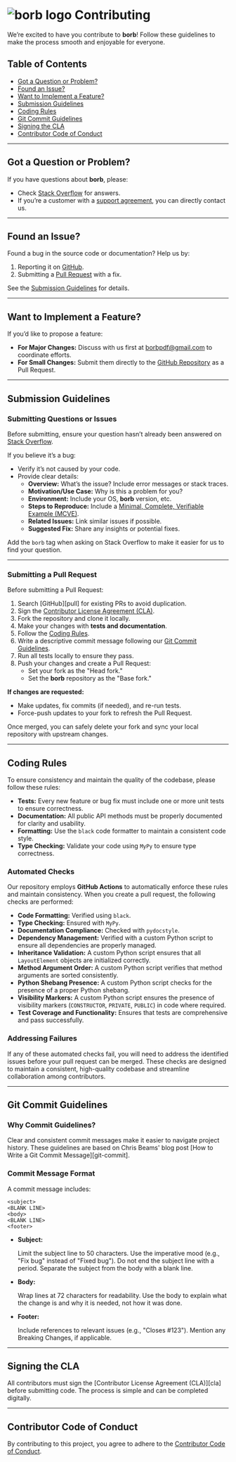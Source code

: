 # ![borb logo](https://github.com/jorisschellekens/borb/raw/master/logo/borb_64.png) Contributing


We’re excited to have you contribute to **borb**! Follow these guidelines to make the process smooth and enjoyable for everyone.

## Table of Contents

- [Got a Question or Problem?](#got-a-question-or-problem)
- [Found an Issue?](#found-an-issue)
- [Want to Implement a Feature?](#want-to-implement-a-feature)
- [Submission Guidelines](#submission-guidelines)
- [Coding Rules](#coding-rules)
- [Git Commit Guidelines](#git-commit-guidelines)
- [Signing the CLA](#signing-the-cla)
- [Contributor Code of Conduct](#contributor-code-of-conduct)

---

## Got a Question or Problem?

If you have questions about **borb**, please:

- Check [Stack Overflow](https://stackoverflow.com/questions/tagged/borb) for answers.
- If you’re a customer with a [support agreement](https://borbpdf.com/pricing.html), you can directly contact us.

---

## Found an Issue?

Found a bug in the source code or documentation? Help us by:

1. Reporting it on [GitHub](https://github.com/jorisschellekens/borb/issues).
2. Submitting a [Pull Request](https://github.com/jorisschellekens/borb/pulls) with a fix.

See the [Submission Guidelines](#submission-guidelines) for details.

---

## Want to Implement a Feature?

If you’d like to propose a feature:

- **For Major Changes:** Discuss with us first at [borbpdf@gmail.com](mailto:borbpdf@gmail.com) to coordinate efforts.
- **For Small Changes:** Submit them directly to the [GitHub Repository](https://github.com/jorisschellekens/borb/pulls) as a Pull Request.

---

## Submission Guidelines

### Submitting Questions or Issues

Before submitting, ensure your question hasn’t already been answered on [Stack Overflow](https://stackoverflow.com/questions/tagged/borb).

If you believe it’s a bug:
- Verify it’s not caused by your code.
- Provide clear details:
  - **Overview:** What’s the issue? Include error messages or stack traces.
  - **Motivation/Use Case:** Why is this a problem for you?
  - **Environment:** Include your OS, **borb** version, etc.
  - **Steps to Reproduce:** Include a [Minimal, Complete, Verifiable Example (MCVE)](https://stackoverflow.com/help/minimal-reproducible-example).
  - **Related Issues:** Link similar issues if possible.
  - **Suggested Fix:** Share any insights or potential fixes.

Add the `borb` tag when asking on Stack Overflow to make it easier for us to find your question.

---

### Submitting a Pull Request

Before submitting a Pull Request:

1. Search [GitHub][pull] for existing PRs to avoid duplication.
2. Sign the [Contributor License Agreement (CLA)](#signing-the-cla).
3. Fork the repository and clone it locally.
4. Make your changes with **tests and documentation**.
5. Follow the [Coding Rules](#coding-rules).
6. Write a descriptive commit message following our [Git Commit Guidelines](#git-commit-guidelines).
7. Run all tests locally to ensure they pass.
8. Push your changes and create a Pull Request:
   - Set your fork as the "Head fork."
   - Set the **borb** repository as the "Base fork."

**If changes are requested:**
- Make updates, fix commits (if needed), and re-run tests.
- Force-push updates to your fork to refresh the Pull Request.

Once merged, you can safely delete your fork and sync your local repository with upstream changes.

---

## Coding Rules

To ensure consistency and maintain the quality of the codebase, please follow these rules:

- **Tests:** Every new feature or bug fix must include one or more unit tests to ensure correctness.
- **Documentation:** All public API methods must be properly documented for clarity and usability.
- **Formatting:** Use the `black` code formatter to maintain a consistent code style.
- **Type Checking:** Validate your code using `MyPy` to ensure type correctness.

### Automated Checks

Our repository employs **GitHub Actions** to automatically enforce these rules and maintain consistency. When you create a pull request, the following checks are performed:

- **Code Formatting:** Verified using `black`.
- **Type Checking:** Ensured with `MyPy`.
- **Documentation Compliance:** Checked with `pydocstyle`.
- **Dependency Management:** Verified with a custom Python script to ensure all dependencies are properly managed.
- **Inheritance Validation:** A custom Python script ensures that all `LayoutElement` objects are initialized correctly.
- **Method Argument Order:** A custom Python script verifies that method arguments are sorted consistently.
- **Python Shebang Presence:** A custom Python script checks for the presence of a proper Python shebang.
- **Visibility Markers:** A custom Python script ensures the presence of visibility markers (`CONSTRUCTOR`, `PRIVATE`, `PUBLIC`) in code where required.
- **Test Coverage and Functionality:** Ensures that tests are comprehensive and pass successfully.

### Addressing Failures

If any of these automated checks fail, you will need to address the identified issues before your pull request can be merged. These checks are designed to maintain a consistent, high-quality codebase and streamline collaboration among contributors.

---

## Git Commit Guidelines

### Why Commit Guidelines?

Clear and consistent commit messages make it easier to navigate project history. These guidelines are based on Chris Beams' blog post [How to Write a Git Commit Message][git-commit].

### Commit Message Format

A commit message includes:
```
<subject> 
<BLANK LINE> 
<body> 
<BLANK LINE> 
<footer>
```

- **Subject:**

    Limit the subject line to 50 characters.
    Use the imperative mood (e.g., "Fix bug" instead of "Fixed bug").
    Do not end the subject line with a period.
    Separate the subject from the body with a blank line.

- **Body:**

    Wrap lines at 72 characters for readability.
    Use the body to explain what the change is and why it is needed, not how it was done.

- **Footer:**

    Include references to relevant issues (e.g., "Closes #123").
    Mention any Breaking Changes, if applicable.

---

## Signing the CLA

All contributors must sign the [Contributor License Agreement (CLA)][cla] before submitting code. 
The process is simple and can be completed digitally.

---

## Contributor Code of Conduct

By contributing to this project, you agree to adhere to the [Contributor Code of Conduct](https://github.com/jorisschellekens/borb/blob/master/CODE_OF_CONDUCT.md).
